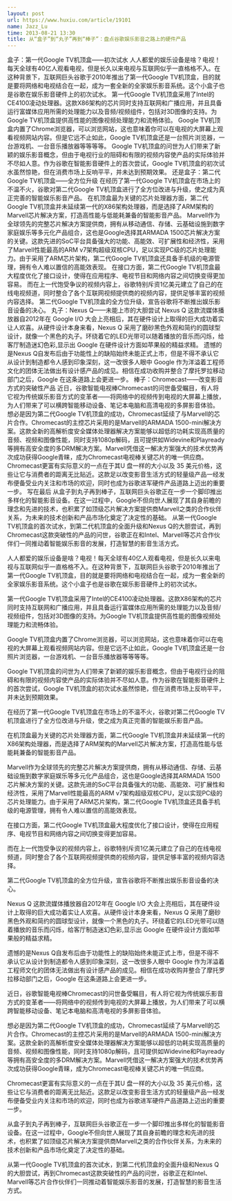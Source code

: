 ```yaml
---
layout: post
url: https://www.huxiu.com/article/19101
name: Jazz_Lu
time: 2013-08-21 13:30
title: 从“盒子”到“丸子”再到“棒子”：盘点谷歌娱乐影音之路上的硬件产品
---
```

盒子：第一代Google TV机顶盒——初次试水 人人都爱的娱乐设备是啥？电视！每天全球有40亿人观看电视，但是长久以来电视与互联网似乎一直格格不入。在这种背景下，互联网巨头谷歌于2010年推出了第一代Google TV机顶盒，目的就是要将网络和电视结合在一起，成为一套全新的全家娱乐影音系统。这个小盒子也是谷歌在娱乐影音硬件上的初次试水。 第一代Google TV机顶盒采用了Intel的CE4100凌动处理器。这款X86架构的芯片同时支持互联网和广播应用，并且具备运行富媒体应用所需的处理能力以及音频/视频组件，包括对3D图像的支持。为Google TV机顶盒提供高性能的图像视频处理能力和流畅体验。 Google TV机顶盒内置了Chrome浏览器，可以浏览网站，这也意味着你可以在电视的大屏幕上观看视频网站内容。但是它远不止如此，Google TV机顶盒还是一台照片浏览器，一台游戏机、一台音乐播放器等等等等。 Google TV机顶盒的问世为人们带来了新颖的娱乐影音概念，但由于电视行业的阻碍和有限的视频内容使产品的实际体验并不尽如人意。作为谷歌在智能影音硬件上的首次尝试，Google TV机顶盒的初次试水虽然惊艳，但在消费市场上反响平平，并未达到预期效果。 还是盒子：第二代Google TV机顶盒——全方位升级 在经历了第一代Google TV机顶盒在市场上的不温不火，谷歌对第二代Google TV机顶盒进行了全方位改进与升级，使之成为真正完善的智能娱乐影音产品。 在机顶盒最为关键的芯片处理器方面，第二代Google TV机顶盒并未延续第一代的X86架构处理器，而是选择了ARM架构的Marvell芯片解决方案，打造高性能与低能耗兼备的智能影音产品。 Marvell作为全球领先的完整芯片解决方案提供商，拥有从移动通信、存储、云基础设施到数字家庭娱乐等多元化产品组合，这也是Google选择其ARMADA 1500芯片解决方案的关键。这款先进的SoC平台具备强大的功能、高能效、可扩展性和经济性，采用了Marvell性能最高的ARM v7架构超级双核CPU，足以实现PC级的芯片处理能力。由于采用了ARM芯片架构，第二代Google TV机顶盒还具备手机级的电源管理，拥有令人难以置信的高能效表现。 在接口方面，第二代Google TV机顶盒最大程度优化了接口设计，使得在应用程序、电视节目和网络内容之间切换变得更加容易。 而在上一代饱受争议的视频内容上，谷歌特别斥资1亿美元建立了自己的在线电视频道，同时整合了各个互联网视频提供商的视频内容，提供足够丰富的视频内容选择。 第二代Google TV机顶盒的全方位升级，宣告谷歌将不断推出娱乐影音设备的决心。 丸子：Nexus Q——未能上市的大胆尝试 Nexus Q 这款流媒体播放器自2012年在 Google I/O 大会上亮相后，其在硬件设计上取得的巨大成功着实让人欢喜。从硬件设计本身来看，Nexus Q 采用了磨砂黑色外观和简约的圆球型设计，就像一个黑色的丸子。环绕着它的LED光带可以随着播放的音乐而闪烁，给客厅制造迷幻色彩,显示出 Google 在硬件设计方面如苹果般的精益求精。 遗憾的是Nexus Q自发布后由于功能性上的缺陷始终未能正式上市，但是不得不承认它从设计到制造都令人感到印象深刻，这一改很多人眼中 Google 作为洋溢着工程师文化的团体无法做出有设计感产品的成见。相信在成功收购并整合了摩托罗拉移动部门之后，Google 在这条道路上会更进一步。 棒子：Chromecast——改变影音方式的突破性产品 近日，谷歌智能电视棒Chromecast的问世备受瞩目，有人将它视为传统娱乐影音方式的变革者——将网络中的视频传到电视的大屏幕上播放，为人们带来了可以横跨智能移动设备、笔记本电脑和高清电视的多屏影音体验。 想必是因为第二代Google TV机顶盒的成功，Chromecast延续了与Marvell的芯片合作。Chromecast的主控芯片采用的是Marvell的ARMADA 1500-mini解决方案。这款全新的高解析度安全媒体处理器解决方案能够以超低的功耗实现高质量的音频、视频和图像性能，同时支持1080p解码，且可提供如Widevine和Playready等拥有高安全度的多DRM解决方案。Marvell凭借这一解决方案强大的技术优势再次成功获得Google青睐，成为Chromecast电视棒关键芯片的唯一供应商。 Chromecast更富有实际意义的一点在于其U 盘一样的大小以及 35 美元价格，这些让它与消费者的距离无比贴近。这款足以改变影音生活方式的轻量级产品一经发布便备受业内关注和市场的欢迎，同时也成为谷歌进军硬件产品道路上迈出的重要一步。 写在最后 从盒子到丸子再到棒子，互联网巨头谷歌正在一步一个脚印推出多样化的智能影音设备。在这一过程中，Google不但向世人展现了其自身前瞻的理念和先进的技术，也积累了如顶级芯片解决方案提供商Marvell之类的合作伙伴关系，为未来的技术创新和产品市场化奠定了决定性的基础。 从第一代Google TV机顶盒的首次试水，到第二代机顶盒的全面升级和Nexus Q的大胆尝试，再到Chromecast这款突破性的产品的问世，谷歌正在和Intel、Marvell等芯片合作伙伴们一同推动着智能娱乐影音的发展，打造智慧的影音生活方式。

人人都爱的娱乐设备是啥？电视！每天全球有40亿人观看电视，但是长久以来电视与互联网似乎一直格格不入。在这种背景下，互联网巨头谷歌于2010年推出了第一代Google TV机顶盒，目的就是要将网络和电视结合在一起，成为一套全新的全家娱乐影音系统。这个小盒子也是谷歌在娱乐影音硬件上的初次试水。

第一代Google TV机顶盒采用了Intel的CE4100凌动处理器。这款X86架构的芯片同时支持互联网和广播应用，并且具备运行富媒体应用所需的处理能力以及音频/视频组件，包括对3D图像的支持。为Google TV机顶盒提供高性能的图像视频处理能力和流畅体验。

Google TV机顶盒内置了Chrome浏览器，可以浏览网站，这也意味着你可以在电视的大屏幕上观看视频网站内容。但是它远不止如此，Google TV机顶盒还是一台照片浏览器，一台游戏机、一台音乐播放器等等等等。

Google TV机顶盒的问世为人们带来了新颖的娱乐影音概念，但由于电视行业的阻碍和有限的视频内容使产品的实际体验并不尽如人意。作为谷歌在智能影音硬件上的首次尝试，Google TV机顶盒的初次试水虽然惊艳，但在消费市场上反响平平，并未达到预期效果。

在经历了第一代Google TV机顶盒在市场上的不温不火，谷歌对第二代Google TV机顶盒进行了全方位改进与升级，使之成为真正完善的智能娱乐影音产品。

在机顶盒最为关键的芯片处理器方面，第二代Google TV机顶盒并未延续第一代的X86架构处理器，而是选择了ARM架构的Marvell芯片解决方案，打造高性能与低能耗兼备的智能影音产品。

Marvell作为全球领先的完整芯片解决方案提供商，拥有从移动通信、存储、云基础设施到数字家庭娱乐等多元化产品组合，这也是Google选择其ARMADA 1500芯片解决方案的关键。这款先进的SoC平台具备强大的功能、高能效、可扩展性和经济性，采用了Marvell性能最高的ARM v7架构超级双核CPU，足以实现PC级的芯片处理能力。由于采用了ARM芯片架构，第二代Google TV机顶盒还具备手机级的电源管理，拥有令人难以置信的高能效表现。

在接口方面，第二代Google TV机顶盒最大程度优化了接口设计，使得在应用程序、电视节目和网络内容之间切换变得更加容易。

而在上一代饱受争议的视频内容上，谷歌特别斥资1亿美元建立了自己的在线电视频道，同时整合了各个互联网视频提供商的视频内容，提供足够丰富的视频内容选择。

第二代Google TV机顶盒的全方位升级，宣告谷歌将不断推出娱乐影音设备的决心。

Nexus Q 这款流媒体播放器自2012年在 Google I/O 大会上亮相后，其在硬件设计上取得的巨大成功着实让人欢喜。从硬件设计本身来看，Nexus Q 采用了磨砂黑色外观和简约的圆球型设计，就像一个黑色的丸子。环绕着它的LED光带可以随着播放的音乐而闪烁，给客厅制造迷幻色彩,显示出 Google 在硬件设计方面如苹果般的精益求精。

遗憾的是Nexus Q自发布后由于功能性上的缺陷始终未能正式上市，但是不得不承认它从设计到制造都令人感到印象深刻，这一改很多人眼中 Google 作为洋溢着工程师文化的团体无法做出有设计感产品的成见。相信在成功收购并整合了摩托罗拉移动部门之后，Google 在这条道路上会更进一步。

近日，谷歌智能电视棒Chromecast的问世备受瞩目，有人将它视为传统娱乐影音方式的变革者——将网络中的视频传到电视的大屏幕上播放，为人们带来了可以横跨智能移动设备、笔记本电脑和高清电视的多屏影音体验。

想必是因为第二代Google TV机顶盒的成功，Chromecast延续了与Marvell的芯片合作。Chromecast的主控芯片采用的是Marvell的ARMADA 1500-mini解决方案。这款全新的高解析度安全媒体处理器解决方案能够以超低的功耗实现高质量的音频、视频和图像性能，同时支持1080p解码，且可提供如Widevine和Playready等拥有高安全度的多DRM解决方案。Marvell凭借这一解决方案强大的技术优势再次成功获得Google青睐，成为Chromecast电视棒关键芯片的唯一供应商。

Chromecast更富有实际意义的一点在于其U 盘一样的大小以及 35 美元价格，这些让它与消费者的距离无比贴近。这款足以改变影音生活方式的轻量级产品一经发布便备受业内关注和市场的欢迎，同时也成为谷歌进军硬件产品道路上迈出的重要一步。

从盒子到丸子再到棒子，互联网巨头谷歌正在一步一个脚印推出多样化的智能影音设备。在这一过程中，Google不但向世人展现了其自身前瞻的理念和先进的技术，也积累了如顶级芯片解决方案提供商Marvell之类的合作伙伴关系，为未来的技术创新和产品市场化奠定了决定性的基础。

从第一代Google TV机顶盒的首次试水，到第二代机顶盒的全面升级和Nexus Q的大胆尝试，再到Chromecast这款突破性的产品的问世，谷歌正在和Intel、Marvell等芯片合作伙伴们一同推动着智能娱乐影音的发展，打造智慧的影音生活方式。

